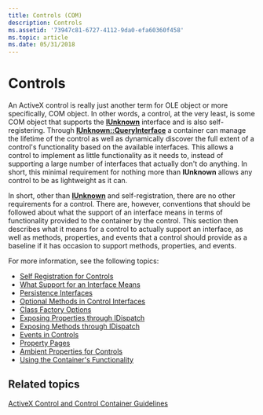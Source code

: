 ```yaml
---
title: Controls (COM)
description: Controls
ms.assetid: '73947c81-6727-4112-9da0-efa60360f458'
ms.topic: article
ms.date: 05/31/2018
---
```


# Controls

An ActiveX control is really just another term for OLE object or more specifically, COM object. In other words, a control, at the very least, is some COM object that supports the [**IUnknown**](/windows/desktop/api/Unknwn/nn-unknwn-iunknown) interface and is also self-registering. Through [**IUnknown::QueryInterface**](/windows/desktop/api/Unknwn/nf-unknwn-iunknown-queryinterface(q_)) a container can manage the lifetime of the control as well as dynamically discover the full extent of a control's functionality based on the available interfaces. This allows a control to implement as little functionality as it needs to, instead of supporting a large number of interfaces that actually don't do anything. In short, this minimal requirement for nothing more than **IUnknown** allows any control to be as lightweight as it can.

In short, other than [**IUnknown**](/windows/desktop/api/Unknwn/nn-unknwn-iunknown) and self-registration, there are no other requirements for a control. There are, however, conventions that should be followed about what the support of an interface means in terms of functionality provided to the container by the control. This section then describes what it means for a control to actually support an interface, as well as methods, properties, and events that a control should provide as a baseline if it has occasion to support methods, properties, and events.

For more information, see the following topics:

-   [Self Registration for Controls](self-registration-for-controls.md)
-   [What Support for an Interface Means](what-support-for-an-interface-means.md)
-   [Persistence Interfaces](persistence-interfaces.md)
-   [Optional Methods in Control Interfaces](optional-methods-in-control-interfaces.md)
-   [Class Factory Options](class-factory-options.md)
-   [Exposing Properties through IDispatch](properties.md)
-   [Exposing Methods through IDispatch](exposing-methods-through-idispatch.md)
-   [Events in Controls](events-in-controls.md)
-   [Property Pages](property-pages.md)
-   [Ambient Properties for Controls](ambient-properties-for-controls.md)
-   [Using the Container's Functionality](using-the-container-s-functionality.md)

## Related topics

<dl> <dt>

[ActiveX Control and Control Container Guidelines](activex-control-and-control-container-guidelines.md)
</dt> </dl>

 

 




